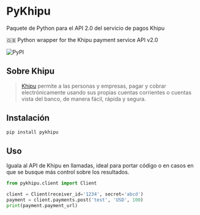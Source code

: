 # PyKhipu

Paquete de Python para el API 2.0 del servicio de pagos Khipu

🇬🇧 Python wrapper for the Khipu payment service API v2.0

![PyPI](https://img.shields.io/pypi/v/pykhipu)

## Sobre Khipu

> [Khipu](https://cl.khipu.com/page/introduccion) permite a las personas y empresas, pagar y cobrar electrónicamente usando sus propias cuentas corrientes o cuentas vista del banco, de manera fácil, rápida y segura. 

## Instalación

```bash
pip install pykhipu
```

## Uso

Iguala al API de Khipu en llamadas, ideal para portar código o en casos en que se busque más control sobre los resultados.

```python
from pykhipu.client import Client

client = Client(receiver_id='1234', secret='abcd')
payment = client.payments.post('test', 'USD', 100)
print(payment.payment_url)
```
